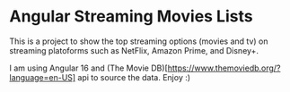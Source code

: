 # Angular Streaming Movies Lists

This is a project to show the top streaming options (movies and tv) on streaming platoforms such as NetFlix, Amazon Prime, and Disney+.

I am using Angular 16 and (The Movie DB)[https://www.themoviedb.org/?language=en-US] api to source the data. Enjoy :)
